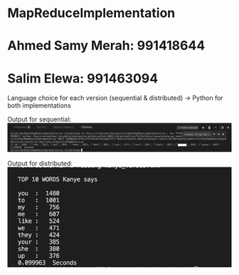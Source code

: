 # MapReduceImplementation
# Ahmed Samy Merah: 991418644
# Salim Elewa: 991463094

Language choice for each version (sequential & distributed) -> Python for both implementations

Output for sequential:
![Out1](output1.png)

Output for distributed:
![Out2](output2.png)
